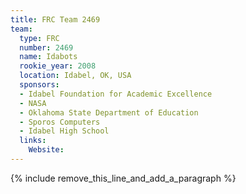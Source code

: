 ```yaml
---
title: FRC Team 2469
team:
  type: FRC
  number: 2469
  name: Idabots
  rookie_year: 2008
  location: Idabel, OK, USA
  sponsors:
  - Idabel Foundation for Academic Excellence
  - NASA
  - Oklahoma State Department of Education
  - Sporos Computers
  - Idabel High School
  links:
    Website:
---
```


{% include remove_this_line_and_add_a_paragraph %}